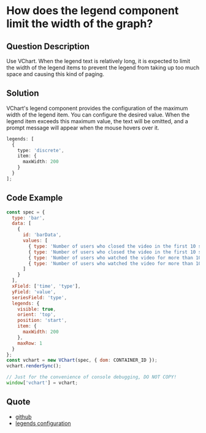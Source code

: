 # How does the legend component limit the width of the graph?

## Question Description

Use VChart. When the legend text is relatively long, it is expected to limit the width of the legend items to prevent the legend from taking up too much space and causing this kind of paging.

## Solution

VChart's legend component provides the configuration of the maximum width of the legend item. You can configure the desired value. When the legend item exceeds this maximum value, the text will be omitted, and a prompt message will appear when the mouse hovers over it.

```ts
legends: [
  {
    type: 'discrete',
    item: {
      maxWidth: 200
    }
  }
];
```

## Code Example

```javascript livedemo
const spec = {
  type: 'bar',
  data: [
    {
      id: 'barData',
      values: [
        { type: 'Number of users who closed the video in the first 10 seconds', time: '2:00', value: 129 },
        { type: 'Number of users who closed the video in the first 10 seconds', time: '6:00', value: 133 },
        { type: 'Number of users who watched the video for more than 10 seconds', time: '2:00', value: 22 },
        { type: 'Number of users who watched the video for more than 10 seconds', time: '6:00', value: 13 }
      ]
    }
  ],
  xField: ['time', 'type'],
  yField: 'value',
  seriesField: 'type',
  legends: {
    visible: true,
    orient: 'top',
    position: 'start',
    item: {
      maxWidth: 200
    },
    maxRow: 1
  }
};
const vchart = new VChart(spec, { dom: CONTAINER_ID });
vchart.renderSync();

// Just for the convenience of console debugging, DO NOT COPY!
window['vchart'] = vchart;
```

## Quote

- [github](https://github.com/VisActor/VChart)
- [legends configuration](https://www.visactor.io/vchart/option/barChart#legends-discrete.item.maxWidth)
